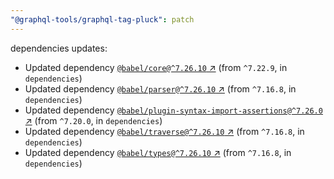 ```yaml
---
"@graphql-tools/graphql-tag-pluck": patch
---
```

dependencies updates:
  - Updated dependency [`@babel/core@^7.26.10` ↗︎](https://www.npmjs.com/package/@babel/core/v/7.26.10) (from `^7.22.9`, in `dependencies`)
  - Updated dependency [`@babel/parser@^7.26.10` ↗︎](https://www.npmjs.com/package/@babel/parser/v/7.26.10) (from `^7.16.8`, in `dependencies`)
  - Updated dependency [`@babel/plugin-syntax-import-assertions@^7.26.0` ↗︎](https://www.npmjs.com/package/@babel/plugin-syntax-import-assertions/v/7.26.0) (from `^7.20.0`, in `dependencies`)
  - Updated dependency [`@babel/traverse@^7.26.10` ↗︎](https://www.npmjs.com/package/@babel/traverse/v/7.26.10) (from `^7.16.8`, in `dependencies`)
  - Updated dependency [`@babel/types@^7.26.10` ↗︎](https://www.npmjs.com/package/@babel/types/v/7.26.10) (from `^7.16.8`, in `dependencies`)
